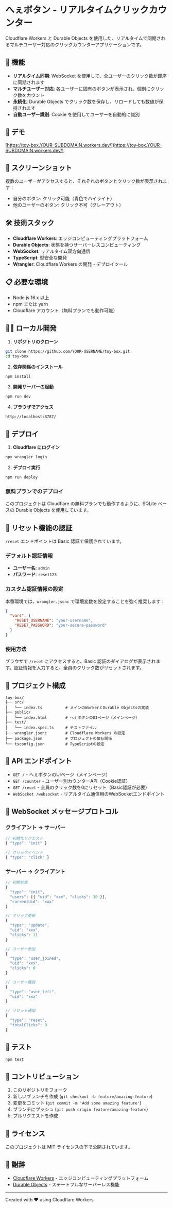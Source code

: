 # へぇボタン - リアルタイムクリックカウンター

Cloudflare Workers と Durable Objects を使用した、リアルタイムで同期されるマルチユーザー対応のクリックカウンターアプリケーションです。

## 🎯 機能

- **リアルタイム同期**: WebSocket を使用して、全ユーザーのクリック数が即座に同期されます
- **マルチユーザー対応**: 各ユーザーに固有のボタンが表示され、個別にクリック数をカウント
- **永続化**: Durable Objects でクリック数を保存し、リロードしても数値が保持されます
- **自動ユーザー識別**: Cookie を使用してユーザーを自動的に識別

## 🚀 デモ

[https://toy-box.YOUR-SUBDOMAIN.workers.dev/](https://toy-box.YOUR-SUBDOMAIN.workers.dev/)

## 📸 スクリーンショット

複数のユーザーがアクセスすると、それぞれのボタンとクリック数が表示されます：
- 自分のボタン: クリック可能（青色でハイライト）
- 他のユーザーのボタン: クリック不可（グレーアウト）

## 🛠️ 技術スタック

- **Cloudflare Workers**: エッジコンピューティングプラットフォーム
- **Durable Objects**: 状態を持つサーバーレスコンピューティング
- **WebSocket**: リアルタイム双方向通信
- **TypeScript**: 型安全な開発
- **Wrangler**: Cloudflare Workers の開発・デプロイツール

## 📋 必要な環境

- Node.js 16.x 以上
- npm または yarn
- Cloudflare アカウント（無料プランでも動作可能）

## 🏃‍♂️ ローカル開発

1. **リポジトリのクローン**
```bash
git clone https://github.com/YOUR-USERNAME/toy-box.git
cd toy-box
```

2. **依存関係のインストール**
```bash
npm install
```

3. **開発サーバーの起動**
```bash
npm run dev
```

4. **ブラウザでアクセス**
```
http://localhost:8787/
```

## 🚀 デプロイ

1. **Cloudflare にログイン**
```bash
npx wrangler login
```

2. **デプロイ実行**
```bash
npm run deploy
```

### 無料プランでのデプロイ

このプロジェクトは Cloudflare の無料プランでも動作するように、SQLite ベースの Durable Objects を使用しています。

## 🔐 リセット機能の認証

`/reset` エンドポイントは Basic 認証で保護されています。

### デフォルト認証情報
- **ユーザー名**: `admin`
- **パスワード**: `reset123`

### カスタム認証情報の設定

本番環境では、`wrangler.jsonc` で環境変数を設定することを強く推奨します：

```json
{
  "vars": {
    "RESET_USERNAME": "your-username",
    "RESET_PASSWORD": "your-secure-password"
  }
}
```

### 使用方法

ブラウザで `/reset` にアクセスすると、Basic 認証のダイアログが表示されます。認証情報を入力すると、全員のクリック数がリセットされます。

## 📁 プロジェクト構成

```
toy-box/
├── src/
│   └── index.ts          # メインのWorkerとDurable Objectsの実装
├── public/
│   └── index.html        # へぇボタンのUIページ（メインページ）
├── test/
│   └── index.spec.ts     # テストファイル
├── wrangler.jsonc        # Cloudflare Workers の設定
├── package.json          # プロジェクトの依存関係
└── tsconfig.json         # TypeScriptの設定
```

## 🔧 API エンドポイント

- `GET /` - へぇボタンのUIページ（メインページ）
- `GET /counter` - ユーザー別カウンターAPI（Cookie認証）
- `GET /reset` - 全員のクリック数を0にリセット（Basic認証が必要）
- `WebSocket /websocket` - リアルタイム通信用のWebSocketエンドポイント

## 📝 WebSocket メッセージプロトコル

### クライアント → サーバー

```javascript
// 初期化リクエスト
{ "type": "init" }

// クリックイベント
{ "type": "click" }
```

### サーバー → クライアント

```javascript
// 初期状態
{
  "type": "init",
  "users": [{ "uid": "xxx", "clicks": 10 }],
  "currentUid": "xxx"
}

// クリック更新
{
  "type": "update",
  "uid": "xxx",
  "clicks": 11
}

// ユーザー参加
{
  "type": "user_joined",
  "uid": "xxx",
  "clicks": 0
}

// ユーザー離脱
{
  "type": "user_left",
  "uid": "xxx"
}

// リセット通知
{
  "type": "reset",
  "totalClicks": 0
}
```

## 🧪 テスト

```bash
npm test
```

## 🤝 コントリビューション

1. このリポジトリをフォーク
2. 新しいブランチを作成 (`git checkout -b feature/amazing-feature`)
3. 変更をコミット (`git commit -m 'Add some amazing feature'`)
4. ブランチにプッシュ (`git push origin feature/amazing-feature`)
5. プルリクエストを作成

## 📄 ライセンス

このプロジェクトは MIT ライセンスの下で公開されています。

## 🙏 謝辞

- [Cloudflare Workers](https://workers.cloudflare.com/) - エッジコンピューティングプラットフォーム
- [Durable Objects](https://developers.cloudflare.com/workers/learning/using-durable-objects/) - ステートフルなサーバーレス機能

---

Created with ❤️ using Cloudflare Workers